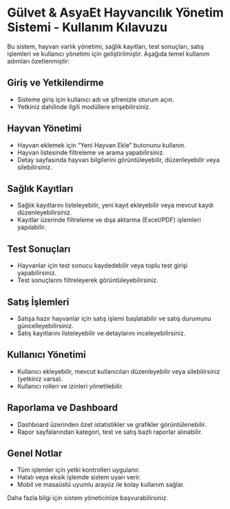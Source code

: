 # Gülvet & AsyaEt Hayvancılık Yönetim Sistemi - Kullanım Kılavuzu

Bu sistem, hayvan varlık yönetimi, sağlık kayıtları, test sonuçları, satış işlemleri ve kullanıcı yönetimi için geliştirilmiştir. Aşağıda temel kullanım adımları özetlenmiştir:

## Giriş ve Yetkilendirme
- Sisteme giriş için kullanıcı adı ve şifrenizle oturum açın.
- Yetkiniz dahilinde ilgili modüllere erişebilirsiniz.

## Hayvan Yönetimi
- Hayvan eklemek için “Yeni Hayvan Ekle” butonunu kullanın.
- Hayvan listesinde filtreleme ve arama yapabilirsiniz.
- Detay sayfasında hayvan bilgilerini görüntüleyebilir, düzenleyebilir veya silebilirsiniz.

## Sağlık Kayıtları
- Sağlık kayıtlarını listeleyebilir, yeni kayıt ekleyebilir veya mevcut kaydı düzenleyebilirsiniz.
- Kayıtlar üzerinde filtreleme ve dışa aktarma (Excel/PDF) işlemleri yapılabilir.

## Test Sonuçları
- Hayvanlar için test sonucu kaydedebilir veya toplu test girişi yapabilirsiniz.
- Test sonuçlarını filtreleyerek görüntüleyebilirsiniz.

## Satış İşlemleri
- Satışa hazır hayvanlar için satış işlemi başlatabilir ve satış durumunu güncelleyebilirsiniz.
- Satış kayıtlarını listeleyebilir ve detaylarını inceleyebilirsiniz.

## Kullanıcı Yönetimi
- Kullanıcı ekleyebilir, mevcut kullanıcıları düzenleyebilir veya silebilirsiniz (yetkiniz varsa).
- Kullanıcı rolleri ve izinleri yönetilebilir.

## Raporlama ve Dashboard
- Dashboard üzerinden özet istatistikler ve grafikler görüntülenebilir.
- Rapor sayfalarından kategori, test ve satış bazlı raporlar alınabilir.

## Genel Notlar
- Tüm işlemler için yetki kontrolleri uygulanır.
- Hatalı veya eksik işlemde sistem uyarı verir.
- Mobil ve masaüstü uyumlu arayüz ile kolay kullanım sağlar.

Daha fazla bilgi için sistem yöneticinize başvurabilirsiniz.
